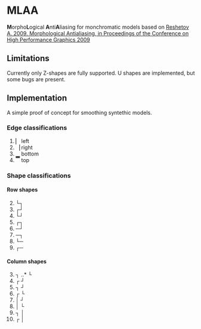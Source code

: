 # MLAA
**M**orpho**L**ogical **A**nti**A**liasing for monchromatic models based on [Reshetov A. 2009. Morphological Antialiasing, in Proceedings of the Conference on High Performance Graphics 2009](http://doi.acm.org/10.1145/1572769.1572787)

## Limitations
Currently only Z-shapes are fully supported. U shapes are implemented, but some bugs are present.

## Implementation
A simple proof of concept for smoothing syntethic models.

### Edge classifications
1. ▏ left
2. ▕ right
4. ▁ bottom
8. ▔ top

### Shape classifications
#### Row shapes
2. └┐
4. ┌┘
8. └┘
16. ┌┐
32. ─┘
64. ─┐
128. └─
256. ┌─

#### Column shapes
3. ┐
..* └
5. ┌
   ┘
9. ┐
   ┘
17. ┌
    └
33. │
    ┘
65. │
    └
129. ┐
     │
257. ┌
     │

